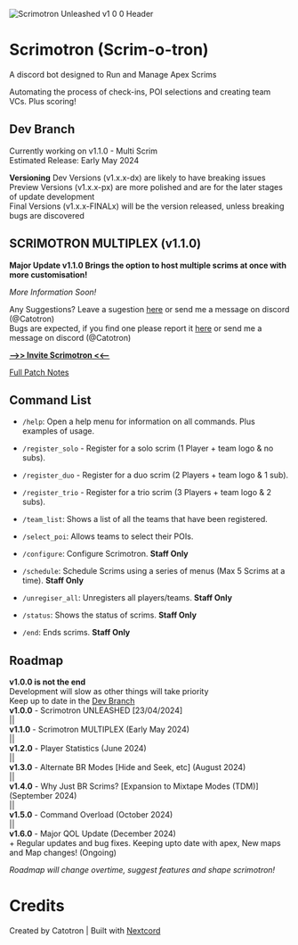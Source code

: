 ![Scrimotron Unleashed v1 0 0 Header](https://github.com/CatotronExists/Scrimotron/assets/101963814/4d549e35-a664-4bb0-8dcb-1c7d9b0ced03)
# Scrimotron (Scrim-o-tron)
A discord bot designed to Run and Manage Apex Scrims

Automating the process of check-ins, POI selections and creating team VCs. Plus scoring!

## Dev Branch
Currently working on v1.1.0 - Multi Scrim\
Estimated Release: Early May 2024

**Versioning**
Dev Versions (v1.x.x-dx) are likely to have breaking issues\
Preview Versions (v1.x.x-px) are more polished and are for the later stages of update development\
Final Versions (v1.x.x-FINALx) will be the version released, unless breaking bugs are discovered

## SCRIMOTRON MULTIPLEX (v1.1.0)
**Major Update v1.1.0 Brings the option to host multiple scrims at once with more customisation!**

*More Information Soon!*

Any Suggestions? Leave a sugestion [here](https://github.com/CatotronExists/Scrimotron/issues/new?assignees=&labels=&projects=&template=feature_request.md&title=%5BSuggestion%5D) or send me a message on discord (@Catotron)\
Bugs are expected, if you find one please report it [here](https://github.com/CatotronExists/Scrimotron/issues/new?assignees=&labels=&projects=&template=bug_report.md&title=%5BBug%5D) or send me a message on discord (@Catotron)

[**-->> Invite Scrimotron <<--**](https://discord.com/oauth2/authorize?client_id=1165565006763536445&permissions=8&scope=bot+applications.commands)

[Full Patch Notes](https://github.com/CatotronExists/Scrimotron/releases/tag/v1.1.0)

## Command List
- `/help`: Open a help menu for information on all commands. Plus examples of usage.
- `/register_solo` - Register for a solo scrim (1 Player + team logo & no subs).
- `/register_duo` - Register for a duo scrim (2 Players + team logo & 1 sub).
- `/register_trio` - Register for a trio scrim (3 Players + team logo & 2 subs).
- `/team_list`: Shows a list of all the teams that have been registered.
- `/select_poi`: Allows teams to select their POIs.

- `/configure`: Configure Scrimotron. **Staff Only**
- `/schedule`: Schedule Scrims using a series of menus (Max 5 Scrims at a time). **Staff Only**
- `/unregiser_all`: Unregisters all players/teams. **Staff Only**
- `/status`: Shows the status of scrims. **Staff Only**
- `/end`: Ends scrims. **Staff Only**

## Roadmap
**v1.0.0 is not the end**\
Development will slow as other things will take priority\
Keep up to date in the [Dev Branch](https://github.com/CatotronExists/Scrimotron/tree/dev)\
**v1.0.0** - Scrimotron UNLEASHED [23/04/2024]\
||\
**v1.1.0** - Scrimotron MULTIPLEX (Early May 2024)\
||\
**v1.2.0** - Player Statistics (June 2024)\
||\
**v1.3.0** - Alternate BR Modes [Hide and Seek, etc] (August 2024)\
||\
**v1.4.0** - Why Just BR Scrims? [Expansion to Mixtape Modes (TDM)] (September 2024)\
||\
**v1.5.0** - Command Overload (October 2024)\
||\
**v1.6.0** - Major QOL Update (December 2024)\
\+ Regular updates and bug fixes. Keeping upto date with apex, New maps and Map changes! (Ongoing)

*Roadmap will change overtime, suggest features and shape scrimotron!*

# Credits
Created by Catotron | Built with [Nextcord](https://github.com/nextcord/nextcord)